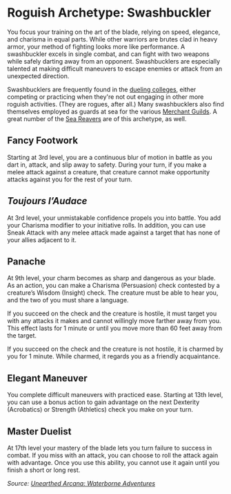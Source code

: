 # Roguish Archetype: Swashbuckler
You focus your training on the art of the blade, relying on speed, elegance, and charisma in equal parts. While other warriors are  brutes clad in heavy armor, your method of fighting looks more like performance. A swashbuckler excels in single combat, and can fight with two weapons while safely darting away from an opponent. Swashbucklers are especially talented at making difficult maneuvers to escape enemies or attack from an unexpected direction.

Swashbucklers are frequently found in the [dueling colleges](/Organizations/DuelingColleges.md), either competing or practicing when they're not out engaging in other more roguish activities. (They are rogues, after all.) Many swashbucklers also find themselves employed as guards at sea for the various [Merchant Guilds](/Organizations/MerchantGuilds/MerchantGuilds.md). A great number of the [Sea Reavers](/Organizations/MercCompanies/SeaReavers.md) are of this archetype, as well.

## Fancy Footwork
Starting at 3rd level, you are a continuous blur of motion in battle as you dart in, attack, and slip away to safety. During your turn, if you make a melee attack against a creature, that creature cannot make opportunity attacks against you for the rest of your turn.

## *Toujours l’Audace*
At 3rd level, your unmistakable confidence propels you into battle. You add your Charisma modifier to your initiative rolls. In addition, you can use Sneak Attack with any melee attack made against a target that has none of your allies adjacent to it.

## Panache
At 9th level, your charm becomes as sharp and dangerous as your blade. As an action, you can make a Charisma (Persuasion) check contested by a creature’s Wisdom (Insight) check. The creature must be able to hear you, and the two of you must share a language.

If you succeed on the check and the creature is hostile, it must target you with any attacks it makes and cannot willingly move farther away from you. This effect lasts for 1 minute or until you move more than 60 feet away from the target.

If you succeed on the check and the creature is not hostile, it is charmed by you for 1 minute. While charmed, it regards you as a friendly acquaintance.

## Elegant Maneuver
You complete difficult maneuvers with practiced ease. Starting at 13th level, you can use a bonus action to gain advantage on the next Dexterity (Acrobatics) or Strength (Athletics) check you make on your turn.

## Master Duelist
At 17th level your mastery of the blade lets you turn failure to success in combat. If you miss with an attack, you can choose to roll the attack again with advantage. Once you use this ability, you cannot use it again until you finish a short or long rest.

*Source: [Unearthed Arcana: Waterborne Adventures](https://dnd.wizards.com/articles/unearthed-arcana/unearthed-arcana-waterborne-adventures)*